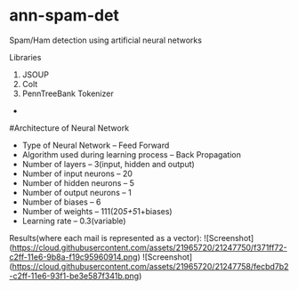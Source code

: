 # ann-spam-det
Spam/Ham detection using artificial neural networks

Libraries
1. JSOUP
2. Colt
3. PennTreeBank Tokenizer
-
#Architecture of Neural Network
- Type of Neural Network – Feed Forward
- Algorithm used during learning process – Back
Propagation
- Number of layers – 3(input, hidden and output)
- Number of input neurons – 20
- Number of hidden neurons – 5
- Number of output neurons – 1
- Number of biases – 6
- Number of weights – 111(20*5+5*1+biases)
- Learning rate – 0.3(variable)


Results(where each mail is represented as a vector):
![Screenshot] (https://cloud.githubusercontent.com/assets/21965720/21247750/f371ff72-c2ff-11e6-9b8a-f19c95960914.png)
![Screenshot] (https://cloud.githubusercontent.com/assets/21965720/21247758/fecbd7b2-c2ff-11e6-93f1-be3e587f341b.png)
